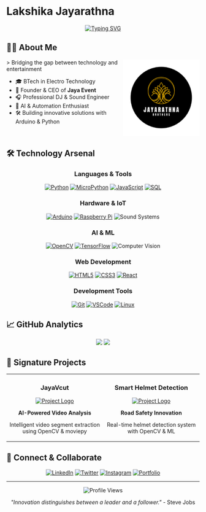 # Lakshika Jayarathna
<div align="center">
  
[![Typing SVG](https://readme-typing-svg.herokuapp.com?font=Fira+Code&pause=1000&color=2E9FFF&center=true&vCenter=true&random=false&width=435&lines=BTech+Electro+Technologist;AI+Developer+%26+Sound+Engineer;Founder+of+Jaya+Event;Building+the+future+with+technology)](https://git.io/typing-svg)

</div>

## 👨‍💻 About Me
<img align="right" width="200" src="https://github.com/529992/529992/blob/main/jayarathna_Brothers.png"/>
> Bridging the gap between technology and entertainment

- 🎓 BTech in Electro Technology
- 🎪 Founder & CEO of **Jaya Event**
- 🎧 Professional DJ & Sound Engineer
- 🤖 AI & Automation Enthusiast
- 🛠️ Building innovative solutions with Arduino & Python

<br/>

## 🛠️ Technology Arsenal

<div align="center">

### Languages & Tools
[![Python](https://img.shields.io/badge/Python-3776AB?style=for-the-badge&logo=python&logoColor=white)](https://www.python.org/)
[![MicroPython](https://img.shields.io/badge/MicroPython-2B2728?style=for-the-badge&logo=micropython&logoColor=white)](https://micropython.org/)
[![JavaScript](https://img.shields.io/badge/JavaScript-F7DF1E?style=for-the-badge&logo=javascript&logoColor=black)](https://developer.mozilla.org/en-US/docs/Web/JavaScript)
[![SQL](https://img.shields.io/badge/SQL-4479A1?style=for-the-badge&logo=mysql&logoColor=white)](https://www.mysql.com/)

### Hardware & IoT
[![Arduino](https://img.shields.io/badge/Arduino-00979D?style=for-the-badge&logo=arduino&logoColor=white)](https://www.arduino.cc/)
[![Raspberry Pi](https://img.shields.io/badge/Raspberry%20Pi-A22846?style=for-the-badge&logo=raspberry-pi&logoColor=white)](https://www.raspberrypi.org/)
![Sound Systems](https://img.shields.io/badge/Sound%20Systems-FF0000?style=for-the-badge&logo=sound&logoColor=white)

### AI & ML
[![OpenCV](https://img.shields.io/badge/OpenCV-5C3EE8?style=for-the-badge&logo=opencv&logoColor=white)](https://opencv.org/)
[![TensorFlow](https://img.shields.io/badge/TensorFlow-FF6F00?style=for-the-badge&logo=tensorflow&logoColor=white)](https://www.tensorflow.org/)
![Computer Vision](https://img.shields.io/badge/Computer%20Vision-76B900?style=for-the-badge&logo=nvidia&logoColor=white)

### Web Development
[![HTML5](https://img.shields.io/badge/HTML5-E34F26?style=for-the-badge&logo=html5&logoColor=white)](https://developer.mozilla.org/en-US/docs/Web/HTML)
[![CSS3](https://img.shields.io/badge/CSS3-1572B6?style=for-the-badge&logo=css3&logoColor=white)](https://developer.mozilla.org/en-US/docs/Web/CSS)
[![React](https://img.shields.io/badge/React-61DAFB?style=for-the-badge&logo=react&logoColor=black)](https://reactjs.org/)

### Development Tools
[![Git](https://img.shields.io/badge/Git-F05032?style=for-the-badge&logo=git&logoColor=white)](https://git-scm.com/)
[![VSCode](https://img.shields.io/badge/VSCode-007ACC?style=for-the-badge&logo=visual-studio-code&logoColor=white)](https://code.visualstudio.com/)
[![Linux](https://img.shields.io/badge/Linux-FCC624?style=for-the-badge&logo=linux&logoColor=black)](https://www.linux.org/)

</div>

## 📈 GitHub Analytics

<div align="center">
  <img height="180em" src="https://github-readme-stats.vercel.app/api?username=529992&show_icons=true&theme=transparent&hide_border=true&count_private=true"/>
  <img height="180em" src="https://github-readme-stats.vercel.app/api/top-langs/?username=529992&layout=compact&theme=transparent&hide_border=true"/>
</div>

## 🌟 Signature Projects

<table>
  <tr>
    <td width="50%">
      <h3 align="center">JayaVcut</h3>
      <div align="center">
        <a href="github.com/your-repo-link" target="_blank">
          <img src="https://raw.githubusercontent.com/rahuldkjain/github-profile-readme-generator/master/src/images/icons/Social/github.svg" width="100" alt="Project Logo"/>
        </a>
        <p><strong>AI-Powered Video Analysis</strong></p>
        <p>Intelligent video segment extraction using OpenCV & moviepy</p>
      </div>
    </td>
    <td width="50%">
      <h3 align="center">Smart Helmet Detection</h3>
      <div align="center">
        <a href="github.com/your-repo-link" target="_blank">
          <img src="https://raw.githubusercontent.com/rahuldkjain/github-profile-readme-generator/master/src/images/icons/Social/github.svg" width="100" alt="Project Logo"/>
        </a>
        <p><strong>Road Safety Innovation</strong></p>
        <p>Real-time helmet detection system with OpenCV & ML</p>
      </div>
    </td>
  </tr>
</table>





## 🤝 Connect & Collaborate

<div align="center">
  
[![LinkedIn](https://img.shields.io/badge/LinkedIn-%230077B5.svg?style=for-the-badge&logo=linkedin&logoColor=white)](www.linkedin.com/in/lakshika-jayarathna-0398b0219)
[![Twitter](https://img.shields.io/badge/Twitter-%231DA1F2.svg?style=for-the-badge&logo=Twitter&logoColor=white)](https://twitter.com/YOUR_TWITTER)
[![Instagram](https://img.shields.io/badge/Instagram-%23E4405F.svg?style=for-the-badge&logo=Instagram&logoColor=white)](https://instagram.com/YOUR_INSTAGRAM)
[![Portfolio](https://img.shields.io/badge/Portfolio-%23000000.svg?style=for-the-badge&logo=firefox&logoColor=#FF7139)](www.apeskole.edu.lk)

</div>

---

<div align="center">
  <img src="https://komarev.com/ghpvc/?username=529992&label=Profile%20Views&color=0e75b6&style=flat" alt="Profile Views" />
</div>

<div align="center">
  
  *"Innovation distinguishes between a leader and a follower."* - Steve Jobs

</div>
